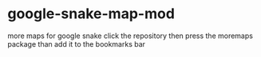 # google-snake-map-mod
more maps for google snake
click the repository then press the moremaps package than add it to the bookmarks bar
